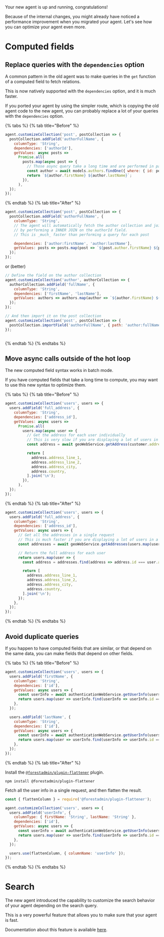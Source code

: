 Your new agent is up and running, congratulations!

Because of the internal changes, you might already have noticed a performance improvement when you migrated your agent.
Let's see how you can optimize your agent even more.

# Computed fields

## Replace queries with the `dependencies` option

A common pattern in the old agent was to make queries in the `get` function of a computed field to fetch relations.

This is now natively supported with the `dependencies` option, and it is much faster.

If you ported your agent by using the simpler route, which is copying the old agent code to the new agent, you can probably replace a lot of your queries with the `dependencies` option.

{% tabs %} {% tab title="Before" %}

```javascript
agent.customizeCollection('post', postCollection => {
  postCollection.addField('authorFullName', {
    columnType: 'String',
    dependencies: ['authorId'],
    getValues: async posts =>
      Promise.all(
        posts.map(async post => {
          // Those async query take a long time and are performed in parallel with the other queries
          const author = await models.authors.findOne({ where: { id: post.authorId } });
          return `${author.firstName} ${author.lastName}`;
        }),
      ),
  });
});
```

{% endtab %} {% tab title="After" %}

```javascript
agent.customizeCollection('post', postCollection => {
  postCollection.addField('authorFullName', {
    columnType: 'String',
    // The agent will automatically fetch the author collection and join it with the post collection
    // by performing a INNER JOIN on the authorId field.
    // This is _much_ faster than performing a query for each post

    dependencies: ['author:firstName', 'author:lastName'],
    getValues: posts => posts.map(post => `${post.author.firstName} ${post.author.lastName}`),
  });
});
```

or (better)

```javascript
// Define the field on the author collection
agent.customizeCollection('author', authorCollection => {
  authorCollection.addField('fullName', {
    columnType: 'String',
    dependencies: ['firstName', 'lastName'],
    getValues: authors => authors.map(author => `${author.firstName} ${author.lastName}`),
  });
});

// And then import it on the post collection
agent.customizeCollection('post', postCollection => {
  postCollection.importField('authorFullName', { path: 'author:fullName' });
});
```

```javascript

```

{% endtab %} {% endtabs %}

## Move async calls outside of the hot loop

The new computed field syntax works in batch mode.

If you have computed fields that take a long time to compute, you may want to use this new syntax to optimize them.

{% tabs %} {% tab title="Before" %}

```javascript
agent.customizeCollection('users', users => {
  users.addField('full_address', {
    columnType: 'String',
    dependencies: ['address_id'],
    getValues: async users =>
      Promise.all(
        users.map(async user => {
          // Get the address for each user individually
          // This is very slow if you are displaying a lot of users in a table
          const address = await geoWebService.getAddress(customer.address_id);

          return [
            address.address_line_1,
            address.address_line_2,
            address.address_city,
            address.country,
          ].join('\n');
        }),
      ),
  });
});
```

{% endtab %} {% tab title="After" %}

```javascript
agent.customizeCollection('users', users => {
  users.addField('full_address', {
    columnType: 'String',
    dependencies: ['address_id'],
    getValues: async users => {
      // Get all the addresses in a single request
      // This is much faster if you are displaying a lot of users in a table
      const addresses = await geoWebService.getAddresses(users.map(user => user.address_id));

      // Return the full address for each user
      return users.map(user => {
        const address = addresses.find(address => address.id === user.address_id);

        return [
          address.address_line_1,
          address.address_line_2,
          address.address_city,
          address.country,
        ].join('\n');
      });
    },
  });
});
```

{% endtab %} {% endtabs %}

## Avoid duplicate queries

If you happen to have computed fields that are similar, or that depend on the same data, you can make fields that depend on other fields.

{% tabs %} {% tab title="Before" %}

```javascript
agent.customizeCollection('users', users => {
  users.addField('firstName', {
    columnType: 'String',
    dependencies: ['id'],
    getValues: async users => {
      const userInfo = await authenticationWebService.getUserInfo(users.map(user => user.id));
      return users.map(user => userInfo.find(userInfo => userInfo.id === user.id).firstName);
    },
  });

  users.addField('lastName', {
    columnType: 'String',
    dependencies: ['id'],
    getValues: async users => {
      const userInfo = await authenticationWebService.getUserInfo(users.map(user => user.id));
      return users.map(user => userInfo.find(userInfo => userInfo.id === user.id).lastName);
    },
  });
});
```

{% endtab %} {% tab title="After" %}

Install the [`@forestadmin/plugin-flattener`](../../../agent-customization/plugins/provided/flattener.md) plugin.

```console
npm install @forestadmin/plugin-flattener
```

Fetch all the user info in a single request, and then flatten the result.

```javascript
const { flattenColumn } = require('@forestadmin/plugin-flattener');

agent.customizeCollection('users', users => {
  users.addField('userInfo', {
    columnType: { firstName: 'String', lastName: 'String' },
    dependencies: ['id'],
    getValues: async users => {
      const userInfo = await authenticationWebService.getUserInfo(users.map(user => user.id));
      return users.map(user => userInfo.find(userInfo => userInfo.id === user.id));
    },
  });

  users.use(flattenColumn, { columnName: 'userInfo' });
});
```

{% endtab %} {% endtabs %}

# Search

The new agent introduced the capability to customize the search behavior of your agent depending on the search query.

This is a very powerful feature that allows you to make sure that your agent is fast.

Documentation about this feature is available [here](../../../agent-customization/search.md#changing-searched-columns).
